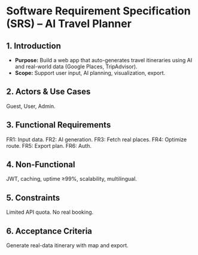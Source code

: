 # Software Requirement Specification (SRS) – AI Travel Planner

## 1. Introduction
- **Purpose:** Build a web app that auto-generates travel itineraries using AI and real-world data (Google Places, TripAdvisor).
- **Scope:** Support user input, AI planning, visualization, export.

## 2. Actors & Use Cases
Guest, User, Admin.

## 3. Functional Requirements
FR1: Input data. FR2: AI generation. FR3: Fetch real places. FR4: Optimize route. FR5: Export plan. FR6: Auth.

## 4. Non-Functional
JWT, caching, uptime ≥99%, scalability, multilingual.

## 5. Constraints
Limited API quota. No real booking.

## 6. Acceptance Criteria
Generate real-data itinerary with map and export.